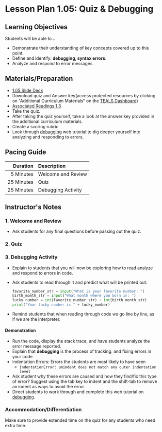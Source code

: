 # Lesson Plan 1.05: Quiz & Debugging

## Learning Objectives

Students will be able to...

* Demonstrate their understanding of key concepts covered up to this point.
* Define and identify: **debugging, syntax errors**.
* Analyze and respond to error messages.

## Materials/Preparation

* [1.05 Slide Deck](https://github.com/Areson/2nd-semester-introduction-to-computer-science/raw/master/units/1_unit/slidedecks/Intro%20Python%201.05%20TEALS.pptx)
* Download quiz and Answer key(access protected resources by clicking on "Additional Curriculum Materials" on the [TEALS Dashboard][])
* [Associated Readings 1.3](https://tealsk12.github.io/2nd-semester-introduction-to-computer-science/readings.md#associatedreadings/1.3)
* Take the quiz.
* After taking the quiz yourself, take a look at the answer key provided in the additional curriculum materials.
* Create a scoring rubric
* Look through [debugging][] web tutorial to dig deeper yourself into analyzing and responding to errors.

## Pacing Guide

| **Duration** | **Description**    |
|-------------:|:-------------------|
|    5 Minutes | Welcome and Review |
|   25 Minutes | Quiz               |
|   25 Minutes | Debugging Activity |

## Instructor's Notes

### 1. Welcome and Review

* Ask students for any final questions before passing out the quiz.

### 2. Quiz

### 3. Debugging Activity

* Explain to students that you will now be exploring how to read analyze and respond to errors in code.

* Ask students to read through it and predict what will be printed out.

  ```Python
  favorite_number_str = input("What is your favorite number: ")
  birth_month_str = input("What month where you born in: ")
  lucky_number = int(favorite_number_str) + int(birth_month_str)
  print("Your lucky number is " + lucky_number)
  ```

* Remind students that when reading through code we go line by line, as if we are the interpreter.

#### Demonstration

* Run the code, display the stack trace, and have students analyze the error message reported.
* Explain that **debugging** is the process of tracking. and fixing errors in your code.
* Indentation Errors: Errors the students are most likely to have seen
  * `IndentationError: unindent does not match any outer indentation level`
* Ask student why these errors are caused and how they find/fix this type of error? Suggest using the tab key to indent and the shift-tab to remove an indent as ways to avoid the error.
* Direct students to work through and complete this web tutorial on [debugging][].

### Accommodation/Differentiation

Make sure to provide extended time on the quiz for any students who need extra time.

[TEALS Dashboard]: http://www.tealsk12.org/dashboard

[debugging]: https://runestone.academy/ns/books/published/fopp/Debugging/toctree.html
[example code]: #code-example
